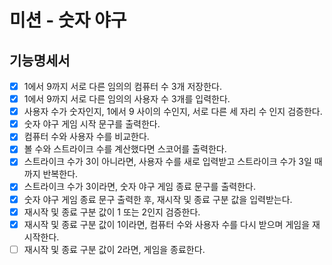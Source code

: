 # 미션 - 숫자 야구

## 기능명세서

- [x] 1에서 9까지 서로 다른 임의의 컴퓨터 수 3개 저장한다.
- [x] 1에서 9까지 서로 다른 임의의 사용자 수 3개를 입력한다.
- [x] 사용자 수가 숫자인지, 1에서 9 사이의 수인지, 서로 다른 세 자리 수 인지 검증한다.
- [x] 숫자 야구 게임 시작 문구를 출력한다.
- [x] 컴퓨터 수와 사용자 수를 비교한다.
- [x] 볼 수와 스트라이크 수를 계산했다면 스코어를 출력한다.
- [x] 스트라이크 수가 3이 아니라면, 사용자 수를 새로 입력받고 스트라이크 수가 3일 때까지 반복한다.
- [x] 스트라이크 수가 3이라면, 숫자 야구 게임 종료 문구를 출력한다.
- [x] 숫자 야구 게임 종료 문구 출력한 후, 재시작 및 종료 구분 값을 입력받는다.
- [x] 재시작 및 종료 구분 값이 1 또는 2인지 검증한다.
- [x] 재시작 및 종료 구분 값이 1이라면, 컴퓨터 수와 사용자 수를 다시 받으며 게임을 재시작한다.
- [ ] 재시작 및 종료 구분 값이 2라면, 게임을 종료한다.
